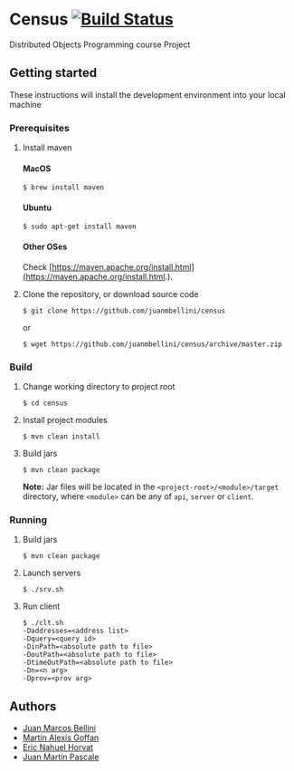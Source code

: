 # Census [![Build Status](https://travis-ci.org/juanmbellini/census.svg?branch=master)](https://travis-ci.org/juanmbellini/census)

Distributed Objects Programming course Project

## Getting started
These instructions will install the development environment into your local machine

### Prerequisites

1. Install maven

	#### MacOS
	```
	$ brew install maven
	```
	
	#### Ubuntu
	```
	$ sudo apt-get install maven
	```
	
	#### Other OSes
	Check [https://maven.apache.org/install.html](https://maven.apache.org/install.html.).

2. Clone the repository, or download source code
	
	```
	$ git clone https://github.com/juanmbellini/census
	```
	or
	
	```
	$ wget https://github.com/juanmbellini/census/archive/master.zip
	```

### Build

1. Change working directory to project root

	```
	$ cd census
	```

2. 	Install project modules

	```
	$ mvn clean install
	```
3. Build jars

	```
	$ mvn clean package
	```
	
	**Note:** Jar files will be located in the ```<project-root>/<module>/target``` directory, where ```<module>``` can be any of ```api```, ```server``` or ```client```.


### Running

1. Build jars

	```
	$ mvn clean package
	```

2. Launch servers

	```
	$ ./srv.sh
	```

3. Run client

	```
	$ ./clt.sh
	-Daddresses=<address list>
	-Dquery=<query id>
	-DinPath=<absolute path to file>
	-DoutPath=<absolute path to file>
	-DtimeOutPath=<absolute path to file>
	-Dn=<n arg>
	-Dprov=<prov arg>
	```

## Authors

* [Juan Marcos Bellini](https://github.com/juanmbellini)
* [Martin Alexis Goffan](https://github.com/mgoffan)
* [Eric Nahuel Horvat](https://github.com/EricHorvat)
* [Juan Martín Pascale](https://github.com/jpascale)
